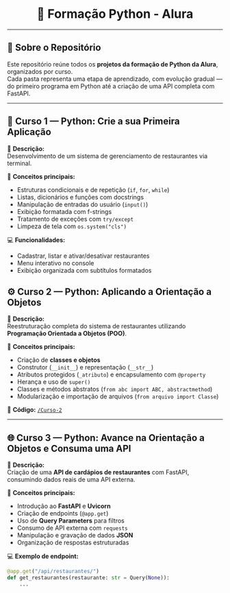 <h1 align="center">
  🐍 Formação Python - Alura
</h1>

---

## 🎯 Sobre o Repositório

Este repositório reúne todos os **projetos da formação de Python da Alura**, organizados por curso.  
Cada pasta representa uma etapa de aprendizado, com evolução gradual — do primeiro programa em Python até a criação de uma API completa com FastAPI.

---

## 🧩 Curso 1 — Python: Crie a sua Primeira Aplicação

📌 **Descrição:**  
Desenvolvimento de um sistema de gerenciamento de restaurantes via terminal.

🧠 **Conceitos principais:**
- Estruturas condicionais e de repetição (`if`, `for`, `while`)
- Listas, dicionários e funções com docstrings
- Manipulação de entradas do usuário (`input()`)
- Exibição formatada com f-strings
- Tratamento de exceções com `try/except`
- Limpeza de tela com `os.system("cls")`

💻 **Funcionalidades:**
- Cadastrar, listar e ativar/desativar restaurantes  
- Menu interativo no console  
- Exibição organizada com subtítulos formatados  

## ⚙️ Curso 2 — Python: Aplicando a Orientação a Objetos

📌 **Descrição:**  
Reestruturação completa do sistema de restaurantes utilizando **Programação Orientada a Objetos (POO)**.

🧠 **Conceitos principais:**
- Criação de **classes e objetos**
- Construtor (`__init__`) e representação (`__str__`)
- Atributos protegidos (`_atributo`) e encapsulamento com `@property`
- Herança e uso de `super()`
- Classes e métodos abstratos (`from abc import ABC, abstractmethod`)
- Modularização e importação de arquivos (`from arquivo import Classe`)


📂 **Código:** [`/Curso-2`](Curso-2)

---

## 🌐 Curso 3 — Python: Avance na Orientação a Objetos e Consuma uma API

📌 **Descrição:**  
Criação de uma **API de cardápios de restaurantes** com FastAPI, consumindo dados reais de uma API externa.

🧠 **Conceitos principais:**
- Introdução ao **FastAPI** e **Uvicorn**
- Criação de endpoints (`@app.get`)
- Uso de **Query Parameters** para filtros
- Consumo de API externa com `requests`
- Manipulação e gravação de dados **JSON**
- Organização de respostas estruturadas

💻 **Exemplo de endpoint:**
```python
@app.get("/api/restaurantes/")
def get_restaurantes(restaurante: str = Query(None)):
    ...
